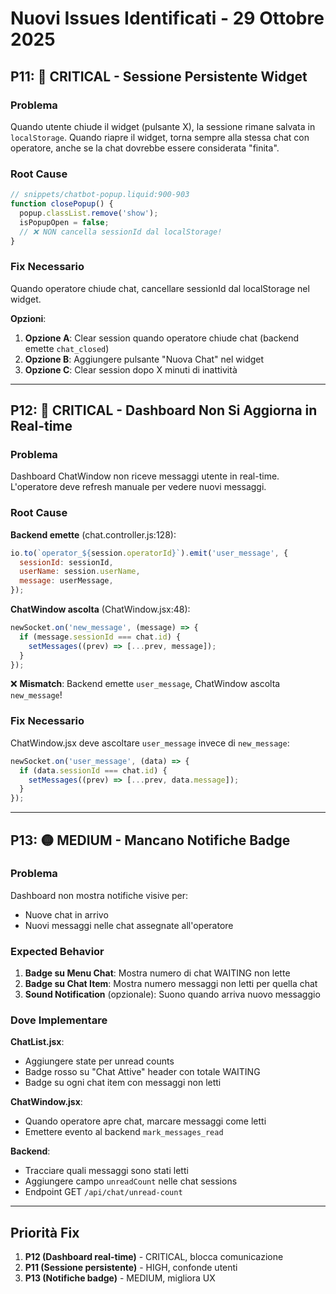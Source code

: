 # Nuovi Issues Identificati - 29 Ottobre 2025

## P11: 🔴 CRITICAL - Sessione Persistente Widget

### Problema
Quando utente chiude il widget (pulsante X), la sessione rimane salvata in `localStorage`.
Quando riapre il widget, torna sempre alla stessa chat con operatore, anche se la chat dovrebbe essere considerata "finita".

### Root Cause
```javascript
// snippets/chatbot-popup.liquid:900-903
function closePopup() {
  popup.classList.remove('show');
  isPopupOpen = false;
  // ❌ NON cancella sessionId dal localStorage!
}
```

### Fix Necessario
Quando operatore chiude chat, cancellare sessionId dal localStorage nel widget.

**Opzioni**:
1. **Opzione A**: Clear session quando operatore chiude chat (backend emette `chat_closed`)
2. **Opzione B**: Aggiungere pulsante "Nuova Chat" nel widget
3. **Opzione C**: Clear session dopo X minuti di inattività

---

## P12: 🔴 CRITICAL - Dashboard Non Si Aggiorna in Real-time

### Problema
Dashboard ChatWindow non riceve messaggi utente in real-time.
L'operatore deve refresh manuale per vedere nuovi messaggi.

### Root Cause

**Backend emette** (chat.controller.js:128):
```javascript
io.to(`operator_${session.operatorId}`).emit('user_message', {
  sessionId: sessionId,
  userName: session.userName,
  message: userMessage,
});
```

**ChatWindow ascolta** (ChatWindow.jsx:48):
```javascript
newSocket.on('new_message', (message) => {
  if (message.sessionId === chat.id) {
    setMessages((prev) => [...prev, message]);
  }
});
```

❌ **Mismatch**: Backend emette `user_message`, ChatWindow ascolta `new_message`!

### Fix Necessario
ChatWindow.jsx deve ascoltare `user_message` invece di `new_message`:
```javascript
newSocket.on('user_message', (data) => {
  if (data.sessionId === chat.id) {
    setMessages((prev) => [...prev, data.message]);
  }
});
```

---

## P13: 🟡 MEDIUM - Mancano Notifiche Badge

### Problema
Dashboard non mostra notifiche visive per:
- Nuove chat in arrivo
- Nuovi messaggi nelle chat assegnate all'operatore

### Expected Behavior
1. **Badge su Menu Chat**: Mostra numero di chat WAITING non lette
2. **Badge su Chat Item**: Mostra numero messaggi non letti per quella chat
3. **Sound Notification** (opzionale): Suono quando arriva nuovo messaggio

### Dove Implementare

**ChatList.jsx**:
- Aggiungere state per unread counts
- Badge rosso su "Chat Attive" header con totale WAITING
- Badge su ogni chat item con messaggi non letti

**ChatWindow.jsx**:
- Quando operatore apre chat, marcare messaggi come letti
- Emettere evento al backend `mark_messages_read`

**Backend**:
- Tracciare quali messaggi sono stati letti
- Aggiungere campo `unreadCount` nelle chat sessions
- Endpoint GET `/api/chat/unread-count`

---

## Priorità Fix

1. **P12 (Dashboard real-time)** - CRITICAL, blocca comunicazione
2. **P11 (Sessione persistente)** - HIGH, confonde utenti
3. **P13 (Notifiche badge)** - MEDIUM, migliora UX

